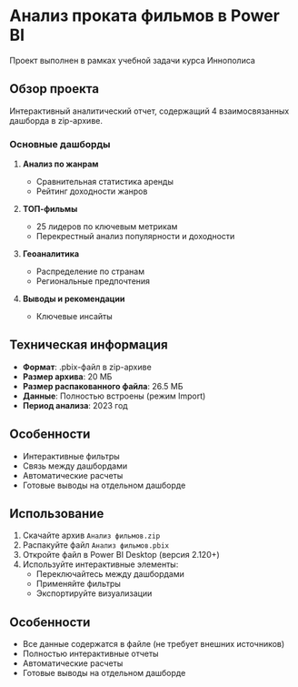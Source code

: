 # Анализ проката фильмов в Power BI

Проект выполнен в рамках учебной задачи курса Иннополиса

## Обзор проекта
Интерактивный аналитический отчет, содержащий 4 взаимосвязанных дашборда в zip-архиве.

### Основные дашборды
1. **Анализ по жанрам**  
   - Сравнительная статистика аренды
   - Рейтинг доходности жанров

2. **ТОП-фильмы**  
   - 25 лидеров по ключевым метрикам
   - Перекрестный анализ популярности и доходности

3. **Геоаналитика**  
   - Распределение по странам
   - Региональные предпочтения

4. **Выводы и рекомендации**  
   - Ключевые инсайты

## Техническая информация
- **Формат**: .pbix-файл в zip-архиве
- **Размер архива**: 20 МБ
- **Размер распакованного файла**: 26.5 МБ
- **Данные**: Полностью встроены (режим Import)
- **Период анализа**: 2023 год

## Особенности
- Интерактивные фильтры
- Связь между дашбордами
- Автоматические расчеты
- Готовые выводы на отдельном дашборде

## Использование
1. Скачайте архив `Анализ фильмов.zip`
2. Распакуйте файл `Анализ фильмов.pbix`
3. Откройте файл в Power BI Desktop (версия 2.120+)
4. Используйте интерактивные элементы:
   - Переключайтесь между дашбордами
   - Применяйте фильтры
   - Экспортируйте визуализации

## Особенности
- Все данные содержатся в файле (не требует внешних источников)
- Полностью интерактивные отчеты
- Автоматические расчеты
- Готовые выводы на отдельном дашборде
